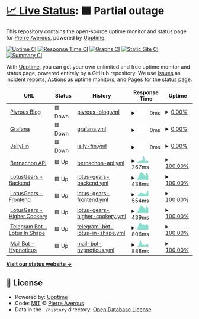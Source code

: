 # [📈 Live Status](https://status.pivrous.wtf): <!--live status--> **🟧 Partial outage**

This repository contains the open-source uptime monitor and status page for [Pierre Averous](https://status.pivrous.wtf), powered by [Upptime](https://github.com/upptime/upptime).

[![Uptime CI](https://github.com/piaverous/status/workflows/Uptime%20CI/badge.svg)](https://github.com/piaverous/status/actions?query=workflow%3A%22Uptime+CI%22)
[![Response Time CI](https://github.com/piaverous/status/workflows/Response%20Time%20CI/badge.svg)](https://github.com/piaverous/status/actions?query=workflow%3A%22Response+Time+CI%22)
[![Graphs CI](https://github.com/piaverous/status/workflows/Graphs%20CI/badge.svg)](https://github.com/piaverous/status/actions?query=workflow%3A%22Graphs+CI%22)
[![Static Site CI](https://github.com/piaverous/status/workflows/Static%20Site%20CI/badge.svg)](https://github.com/piaverous/status/actions?query=workflow%3A%22Static+Site+CI%22)
[![Summary CI](https://github.com/piaverous/status/workflows/Summary%20CI/badge.svg)](https://github.com/piaverous/status/actions?query=workflow%3A%22Summary+CI%22)

With [Upptime](https://upptime.js.org), you can get your own unlimited and free uptime monitor and status page, powered entirely by a GitHub repository. We use [Issues](https://github.com/piaverous/status/issues) as incident reports, [Actions](https://github.com/piaverous/status/actions) as uptime monitors, and [Pages](https://status.pivrous.wtf) for the status page.

<!--start: status pages-->
<!-- This summary is generated by Upptime (https://github.com/upptime/upptime) -->
<!-- Do not edit this manually, your changes will be overwritten -->
<!-- prettier-ignore -->
| URL | Status | History | Response Time | Uptime |
| --- | ------ | ------- | ------------- | ------ |
| <img alt="" src="https://pivrous.wtf/favicon.png" height="13"> [Pivrous Blog](https://pivrous.wtf/) | 🟥 Down | [pivrous-blog.yml](https://github.com/piaverous/status/commits/HEAD/history/pivrous-blog.yml) | <details><summary><img alt="Response time graph" src="./graphs/pivrous-blog/response-time-week.png" height="20"> 0ms</summary><br><a href="https://status.pivrous.wtf/history/pivrous-blog"><img alt="Response time 1329" src="https://img.shields.io/endpoint?url=https%3A%2F%2Fraw.githubusercontent.com%2Fpiaverous%2Fstatus%2FHEAD%2Fapi%2Fpivrous-blog%2Fresponse-time.json"></a><br><a href="https://status.pivrous.wtf/history/pivrous-blog"><img alt="24-hour response time 0" src="https://img.shields.io/endpoint?url=https%3A%2F%2Fraw.githubusercontent.com%2Fpiaverous%2Fstatus%2FHEAD%2Fapi%2Fpivrous-blog%2Fresponse-time-day.json"></a><br><a href="https://status.pivrous.wtf/history/pivrous-blog"><img alt="7-day response time 0" src="https://img.shields.io/endpoint?url=https%3A%2F%2Fraw.githubusercontent.com%2Fpiaverous%2Fstatus%2FHEAD%2Fapi%2Fpivrous-blog%2Fresponse-time-week.json"></a><br><a href="https://status.pivrous.wtf/history/pivrous-blog"><img alt="30-day response time 609" src="https://img.shields.io/endpoint?url=https%3A%2F%2Fraw.githubusercontent.com%2Fpiaverous%2Fstatus%2FHEAD%2Fapi%2Fpivrous-blog%2Fresponse-time-month.json"></a><br><a href="https://status.pivrous.wtf/history/pivrous-blog"><img alt="1-year response time 1329" src="https://img.shields.io/endpoint?url=https%3A%2F%2Fraw.githubusercontent.com%2Fpiaverous%2Fstatus%2FHEAD%2Fapi%2Fpivrous-blog%2Fresponse-time-year.json"></a></details> | <details><summary><a href="https://status.pivrous.wtf/history/pivrous-blog">0.00%</a></summary><a href="https://status.pivrous.wtf/history/pivrous-blog"><img alt="All-time uptime 43.41%" src="https://img.shields.io/endpoint?url=https%3A%2F%2Fraw.githubusercontent.com%2Fpiaverous%2Fstatus%2FHEAD%2Fapi%2Fpivrous-blog%2Fuptime.json"></a><br><a href="https://status.pivrous.wtf/history/pivrous-blog"><img alt="24-hour uptime 0.00%" src="https://img.shields.io/endpoint?url=https%3A%2F%2Fraw.githubusercontent.com%2Fpiaverous%2Fstatus%2FHEAD%2Fapi%2Fpivrous-blog%2Fuptime-day.json"></a><br><a href="https://status.pivrous.wtf/history/pivrous-blog"><img alt="7-day uptime 0.00%" src="https://img.shields.io/endpoint?url=https%3A%2F%2Fraw.githubusercontent.com%2Fpiaverous%2Fstatus%2FHEAD%2Fapi%2Fpivrous-blog%2Fuptime-week.json"></a><br><a href="https://status.pivrous.wtf/history/pivrous-blog"><img alt="30-day uptime 0.00%" src="https://img.shields.io/endpoint?url=https%3A%2F%2Fraw.githubusercontent.com%2Fpiaverous%2Fstatus%2FHEAD%2Fapi%2Fpivrous-blog%2Fuptime-month.json"></a><br><a href="https://status.pivrous.wtf/history/pivrous-blog"><img alt="1-year uptime 43.41%" src="https://img.shields.io/endpoint?url=https%3A%2F%2Fraw.githubusercontent.com%2Fpiaverous%2Fstatus%2FHEAD%2Fapi%2Fpivrous-blog%2Fuptime-year.json"></a></details>
| <img alt="" src="https://grafana.pivrous.wtf/public/img/fav32.png" height="13"> [Grafana](https://grafana.pivrous.wtf/) | 🟥 Down | [grafana.yml](https://github.com/piaverous/status/commits/HEAD/history/grafana.yml) | <details><summary><img alt="Response time graph" src="./graphs/grafana/response-time-week.png" height="20"> 0ms</summary><br><a href="https://status.pivrous.wtf/history/grafana"><img alt="Response time 914" src="https://img.shields.io/endpoint?url=https%3A%2F%2Fraw.githubusercontent.com%2Fpiaverous%2Fstatus%2FHEAD%2Fapi%2Fgrafana%2Fresponse-time.json"></a><br><a href="https://status.pivrous.wtf/history/grafana"><img alt="24-hour response time 0" src="https://img.shields.io/endpoint?url=https%3A%2F%2Fraw.githubusercontent.com%2Fpiaverous%2Fstatus%2FHEAD%2Fapi%2Fgrafana%2Fresponse-time-day.json"></a><br><a href="https://status.pivrous.wtf/history/grafana"><img alt="7-day response time 0" src="https://img.shields.io/endpoint?url=https%3A%2F%2Fraw.githubusercontent.com%2Fpiaverous%2Fstatus%2FHEAD%2Fapi%2Fgrafana%2Fresponse-time-week.json"></a><br><a href="https://status.pivrous.wtf/history/grafana"><img alt="30-day response time 1146" src="https://img.shields.io/endpoint?url=https%3A%2F%2Fraw.githubusercontent.com%2Fpiaverous%2Fstatus%2FHEAD%2Fapi%2Fgrafana%2Fresponse-time-month.json"></a><br><a href="https://status.pivrous.wtf/history/grafana"><img alt="1-year response time 914" src="https://img.shields.io/endpoint?url=https%3A%2F%2Fraw.githubusercontent.com%2Fpiaverous%2Fstatus%2FHEAD%2Fapi%2Fgrafana%2Fresponse-time-year.json"></a></details> | <details><summary><a href="https://status.pivrous.wtf/history/grafana">0.00%</a></summary><a href="https://status.pivrous.wtf/history/grafana"><img alt="All-time uptime 84.58%" src="https://img.shields.io/endpoint?url=https%3A%2F%2Fraw.githubusercontent.com%2Fpiaverous%2Fstatus%2FHEAD%2Fapi%2Fgrafana%2Fuptime.json"></a><br><a href="https://status.pivrous.wtf/history/grafana"><img alt="24-hour uptime 0.00%" src="https://img.shields.io/endpoint?url=https%3A%2F%2Fraw.githubusercontent.com%2Fpiaverous%2Fstatus%2FHEAD%2Fapi%2Fgrafana%2Fuptime-day.json"></a><br><a href="https://status.pivrous.wtf/history/grafana"><img alt="7-day uptime 0.00%" src="https://img.shields.io/endpoint?url=https%3A%2F%2Fraw.githubusercontent.com%2Fpiaverous%2Fstatus%2FHEAD%2Fapi%2Fgrafana%2Fuptime-week.json"></a><br><a href="https://status.pivrous.wtf/history/grafana"><img alt="30-day uptime 35.39%" src="https://img.shields.io/endpoint?url=https%3A%2F%2Fraw.githubusercontent.com%2Fpiaverous%2Fstatus%2FHEAD%2Fapi%2Fgrafana%2Fuptime-month.json"></a><br><a href="https://status.pivrous.wtf/history/grafana"><img alt="1-year uptime 84.58%" src="https://img.shields.io/endpoint?url=https%3A%2F%2Fraw.githubusercontent.com%2Fpiaverous%2Fstatus%2FHEAD%2Fapi%2Fgrafana%2Fuptime-year.json"></a></details>
| <img alt="" src="https://netflix.pivrous.wtf/favicon.ico" height="13"> [JellyFin](https://netflix.pivrous.wtf) | 🟥 Down | [jelly-fin.yml](https://github.com/piaverous/status/commits/HEAD/history/jelly-fin.yml) | <details><summary><img alt="Response time graph" src="./graphs/jelly-fin/response-time-week.png" height="20"> 0ms</summary><br><a href="https://status.pivrous.wtf/history/jelly-fin"><img alt="Response time 706" src="https://img.shields.io/endpoint?url=https%3A%2F%2Fraw.githubusercontent.com%2Fpiaverous%2Fstatus%2FHEAD%2Fapi%2Fjelly-fin%2Fresponse-time.json"></a><br><a href="https://status.pivrous.wtf/history/jelly-fin"><img alt="24-hour response time 0" src="https://img.shields.io/endpoint?url=https%3A%2F%2Fraw.githubusercontent.com%2Fpiaverous%2Fstatus%2FHEAD%2Fapi%2Fjelly-fin%2Fresponse-time-day.json"></a><br><a href="https://status.pivrous.wtf/history/jelly-fin"><img alt="7-day response time 0" src="https://img.shields.io/endpoint?url=https%3A%2F%2Fraw.githubusercontent.com%2Fpiaverous%2Fstatus%2FHEAD%2Fapi%2Fjelly-fin%2Fresponse-time-week.json"></a><br><a href="https://status.pivrous.wtf/history/jelly-fin"><img alt="30-day response time 884" src="https://img.shields.io/endpoint?url=https%3A%2F%2Fraw.githubusercontent.com%2Fpiaverous%2Fstatus%2FHEAD%2Fapi%2Fjelly-fin%2Fresponse-time-month.json"></a><br><a href="https://status.pivrous.wtf/history/jelly-fin"><img alt="1-year response time 706" src="https://img.shields.io/endpoint?url=https%3A%2F%2Fraw.githubusercontent.com%2Fpiaverous%2Fstatus%2FHEAD%2Fapi%2Fjelly-fin%2Fresponse-time-year.json"></a></details> | <details><summary><a href="https://status.pivrous.wtf/history/jelly-fin">0.00%</a></summary><a href="https://status.pivrous.wtf/history/jelly-fin"><img alt="All-time uptime 80.76%" src="https://img.shields.io/endpoint?url=https%3A%2F%2Fraw.githubusercontent.com%2Fpiaverous%2Fstatus%2FHEAD%2Fapi%2Fjelly-fin%2Fuptime.json"></a><br><a href="https://status.pivrous.wtf/history/jelly-fin"><img alt="24-hour uptime 0.00%" src="https://img.shields.io/endpoint?url=https%3A%2F%2Fraw.githubusercontent.com%2Fpiaverous%2Fstatus%2FHEAD%2Fapi%2Fjelly-fin%2Fuptime-day.json"></a><br><a href="https://status.pivrous.wtf/history/jelly-fin"><img alt="7-day uptime 0.00%" src="https://img.shields.io/endpoint?url=https%3A%2F%2Fraw.githubusercontent.com%2Fpiaverous%2Fstatus%2FHEAD%2Fapi%2Fjelly-fin%2Fuptime-week.json"></a><br><a href="https://status.pivrous.wtf/history/jelly-fin"><img alt="30-day uptime 35.39%" src="https://img.shields.io/endpoint?url=https%3A%2F%2Fraw.githubusercontent.com%2Fpiaverous%2Fstatus%2FHEAD%2Fapi%2Fjelly-fin%2Fuptime-month.json"></a><br><a href="https://status.pivrous.wtf/history/jelly-fin"><img alt="1-year uptime 80.76%" src="https://img.shields.io/endpoint?url=https%3A%2F%2Fraw.githubusercontent.com%2Fpiaverous%2Fstatus%2FHEAD%2Fapi%2Fjelly-fin%2Fuptime-year.json"></a></details>
| <img alt="" src="https://emojipedia-us.s3.dualstack.us-west-1.amazonaws.com/thumbs/240/samsung/265/goat_1f410.png" height="13"> [Bernachon API](https://europe-west6-bernachon-2021.cloudfunctions.net/bernachon-api/) | 🟩 Up | [bernachon-api.yml](https://github.com/piaverous/status/commits/HEAD/history/bernachon-api.yml) | <details><summary><img alt="Response time graph" src="./graphs/bernachon-api/response-time-week.png" height="20"> 267ms</summary><br><a href="https://status.pivrous.wtf/history/bernachon-api"><img alt="Response time 1047" src="https://img.shields.io/endpoint?url=https%3A%2F%2Fraw.githubusercontent.com%2Fpiaverous%2Fstatus%2FHEAD%2Fapi%2Fbernachon-api%2Fresponse-time.json"></a><br><a href="https://status.pivrous.wtf/history/bernachon-api"><img alt="24-hour response time 152" src="https://img.shields.io/endpoint?url=https%3A%2F%2Fraw.githubusercontent.com%2Fpiaverous%2Fstatus%2FHEAD%2Fapi%2Fbernachon-api%2Fresponse-time-day.json"></a><br><a href="https://status.pivrous.wtf/history/bernachon-api"><img alt="7-day response time 267" src="https://img.shields.io/endpoint?url=https%3A%2F%2Fraw.githubusercontent.com%2Fpiaverous%2Fstatus%2FHEAD%2Fapi%2Fbernachon-api%2Fresponse-time-week.json"></a><br><a href="https://status.pivrous.wtf/history/bernachon-api"><img alt="30-day response time 332" src="https://img.shields.io/endpoint?url=https%3A%2F%2Fraw.githubusercontent.com%2Fpiaverous%2Fstatus%2FHEAD%2Fapi%2Fbernachon-api%2Fresponse-time-month.json"></a><br><a href="https://status.pivrous.wtf/history/bernachon-api"><img alt="1-year response time 1047" src="https://img.shields.io/endpoint?url=https%3A%2F%2Fraw.githubusercontent.com%2Fpiaverous%2Fstatus%2FHEAD%2Fapi%2Fbernachon-api%2Fresponse-time-year.json"></a></details> | <details><summary><a href="https://status.pivrous.wtf/history/bernachon-api">100.00%</a></summary><a href="https://status.pivrous.wtf/history/bernachon-api"><img alt="All-time uptime 100.00%" src="https://img.shields.io/endpoint?url=https%3A%2F%2Fraw.githubusercontent.com%2Fpiaverous%2Fstatus%2FHEAD%2Fapi%2Fbernachon-api%2Fuptime.json"></a><br><a href="https://status.pivrous.wtf/history/bernachon-api"><img alt="24-hour uptime 100.00%" src="https://img.shields.io/endpoint?url=https%3A%2F%2Fraw.githubusercontent.com%2Fpiaverous%2Fstatus%2FHEAD%2Fapi%2Fbernachon-api%2Fuptime-day.json"></a><br><a href="https://status.pivrous.wtf/history/bernachon-api"><img alt="7-day uptime 100.00%" src="https://img.shields.io/endpoint?url=https%3A%2F%2Fraw.githubusercontent.com%2Fpiaverous%2Fstatus%2FHEAD%2Fapi%2Fbernachon-api%2Fuptime-week.json"></a><br><a href="https://status.pivrous.wtf/history/bernachon-api"><img alt="30-day uptime 100.00%" src="https://img.shields.io/endpoint?url=https%3A%2F%2Fraw.githubusercontent.com%2Fpiaverous%2Fstatus%2FHEAD%2Fapi%2Fbernachon-api%2Fuptime-month.json"></a><br><a href="https://status.pivrous.wtf/history/bernachon-api"><img alt="1-year uptime 100.00%" src="https://img.shields.io/endpoint?url=https%3A%2F%2Fraw.githubusercontent.com%2Fpiaverous%2Fstatus%2FHEAD%2Fapi%2Fbernachon-api%2Fuptime-year.json"></a></details>
| <img alt="" src="https://lotusgears.pivrous.wtf/icon.png" height="13"> [LotusGears - Backend](https://lotus-gears.herokuapp.com/status) | 🟩 Up | [lotus-gears-backend.yml](https://github.com/piaverous/status/commits/HEAD/history/lotus-gears-backend.yml) | <details><summary><img alt="Response time graph" src="./graphs/lotus-gears-backend/response-time-week.png" height="20"> 438ms</summary><br><a href="https://status.pivrous.wtf/history/lotus-gears-backend"><img alt="Response time 1064" src="https://img.shields.io/endpoint?url=https%3A%2F%2Fraw.githubusercontent.com%2Fpiaverous%2Fstatus%2FHEAD%2Fapi%2Flotus-gears-backend%2Fresponse-time.json"></a><br><a href="https://status.pivrous.wtf/history/lotus-gears-backend"><img alt="24-hour response time 303" src="https://img.shields.io/endpoint?url=https%3A%2F%2Fraw.githubusercontent.com%2Fpiaverous%2Fstatus%2FHEAD%2Fapi%2Flotus-gears-backend%2Fresponse-time-day.json"></a><br><a href="https://status.pivrous.wtf/history/lotus-gears-backend"><img alt="7-day response time 438" src="https://img.shields.io/endpoint?url=https%3A%2F%2Fraw.githubusercontent.com%2Fpiaverous%2Fstatus%2FHEAD%2Fapi%2Flotus-gears-backend%2Fresponse-time-week.json"></a><br><a href="https://status.pivrous.wtf/history/lotus-gears-backend"><img alt="30-day response time 456" src="https://img.shields.io/endpoint?url=https%3A%2F%2Fraw.githubusercontent.com%2Fpiaverous%2Fstatus%2FHEAD%2Fapi%2Flotus-gears-backend%2Fresponse-time-month.json"></a><br><a href="https://status.pivrous.wtf/history/lotus-gears-backend"><img alt="1-year response time 1064" src="https://img.shields.io/endpoint?url=https%3A%2F%2Fraw.githubusercontent.com%2Fpiaverous%2Fstatus%2FHEAD%2Fapi%2Flotus-gears-backend%2Fresponse-time-year.json"></a></details> | <details><summary><a href="https://status.pivrous.wtf/history/lotus-gears-backend">100.00%</a></summary><a href="https://status.pivrous.wtf/history/lotus-gears-backend"><img alt="All-time uptime 85.61%" src="https://img.shields.io/endpoint?url=https%3A%2F%2Fraw.githubusercontent.com%2Fpiaverous%2Fstatus%2FHEAD%2Fapi%2Flotus-gears-backend%2Fuptime.json"></a><br><a href="https://status.pivrous.wtf/history/lotus-gears-backend"><img alt="24-hour uptime 100.00%" src="https://img.shields.io/endpoint?url=https%3A%2F%2Fraw.githubusercontent.com%2Fpiaverous%2Fstatus%2FHEAD%2Fapi%2Flotus-gears-backend%2Fuptime-day.json"></a><br><a href="https://status.pivrous.wtf/history/lotus-gears-backend"><img alt="7-day uptime 100.00%" src="https://img.shields.io/endpoint?url=https%3A%2F%2Fraw.githubusercontent.com%2Fpiaverous%2Fstatus%2FHEAD%2Fapi%2Flotus-gears-backend%2Fuptime-week.json"></a><br><a href="https://status.pivrous.wtf/history/lotus-gears-backend"><img alt="30-day uptime 74.50%" src="https://img.shields.io/endpoint?url=https%3A%2F%2Fraw.githubusercontent.com%2Fpiaverous%2Fstatus%2FHEAD%2Fapi%2Flotus-gears-backend%2Fuptime-month.json"></a><br><a href="https://status.pivrous.wtf/history/lotus-gears-backend"><img alt="1-year uptime 85.61%" src="https://img.shields.io/endpoint?url=https%3A%2F%2Fraw.githubusercontent.com%2Fpiaverous%2Fstatus%2FHEAD%2Fapi%2Flotus-gears-backend%2Fuptime-year.json"></a></details>
| <img alt="" src="https://lotusgears.pivrous.wtf/icon.png" height="13"> [LotusGears - Frontend](https://lotusgears.pivrous.wtf/) | 🟩 Up | [lotus-gears-frontend.yml](https://github.com/piaverous/status/commits/HEAD/history/lotus-gears-frontend.yml) | <details><summary><img alt="Response time graph" src="./graphs/lotus-gears-frontend/response-time-week.png" height="20"> 554ms</summary><br><a href="https://status.pivrous.wtf/history/lotus-gears-frontend"><img alt="Response time 607" src="https://img.shields.io/endpoint?url=https%3A%2F%2Fraw.githubusercontent.com%2Fpiaverous%2Fstatus%2FHEAD%2Fapi%2Flotus-gears-frontend%2Fresponse-time.json"></a><br><a href="https://status.pivrous.wtf/history/lotus-gears-frontend"><img alt="24-hour response time 1010" src="https://img.shields.io/endpoint?url=https%3A%2F%2Fraw.githubusercontent.com%2Fpiaverous%2Fstatus%2FHEAD%2Fapi%2Flotus-gears-frontend%2Fresponse-time-day.json"></a><br><a href="https://status.pivrous.wtf/history/lotus-gears-frontend"><img alt="7-day response time 554" src="https://img.shields.io/endpoint?url=https%3A%2F%2Fraw.githubusercontent.com%2Fpiaverous%2Fstatus%2FHEAD%2Fapi%2Flotus-gears-frontend%2Fresponse-time-week.json"></a><br><a href="https://status.pivrous.wtf/history/lotus-gears-frontend"><img alt="30-day response time 559" src="https://img.shields.io/endpoint?url=https%3A%2F%2Fraw.githubusercontent.com%2Fpiaverous%2Fstatus%2FHEAD%2Fapi%2Flotus-gears-frontend%2Fresponse-time-month.json"></a><br><a href="https://status.pivrous.wtf/history/lotus-gears-frontend"><img alt="1-year response time 607" src="https://img.shields.io/endpoint?url=https%3A%2F%2Fraw.githubusercontent.com%2Fpiaverous%2Fstatus%2FHEAD%2Fapi%2Flotus-gears-frontend%2Fresponse-time-year.json"></a></details> | <details><summary><a href="https://status.pivrous.wtf/history/lotus-gears-frontend">100.00%</a></summary><a href="https://status.pivrous.wtf/history/lotus-gears-frontend"><img alt="All-time uptime 99.83%" src="https://img.shields.io/endpoint?url=https%3A%2F%2Fraw.githubusercontent.com%2Fpiaverous%2Fstatus%2FHEAD%2Fapi%2Flotus-gears-frontend%2Fuptime.json"></a><br><a href="https://status.pivrous.wtf/history/lotus-gears-frontend"><img alt="24-hour uptime 100.00%" src="https://img.shields.io/endpoint?url=https%3A%2F%2Fraw.githubusercontent.com%2Fpiaverous%2Fstatus%2FHEAD%2Fapi%2Flotus-gears-frontend%2Fuptime-day.json"></a><br><a href="https://status.pivrous.wtf/history/lotus-gears-frontend"><img alt="7-day uptime 100.00%" src="https://img.shields.io/endpoint?url=https%3A%2F%2Fraw.githubusercontent.com%2Fpiaverous%2Fstatus%2FHEAD%2Fapi%2Flotus-gears-frontend%2Fuptime-week.json"></a><br><a href="https://status.pivrous.wtf/history/lotus-gears-frontend"><img alt="30-day uptime 100.00%" src="https://img.shields.io/endpoint?url=https%3A%2F%2Fraw.githubusercontent.com%2Fpiaverous%2Fstatus%2FHEAD%2Fapi%2Flotus-gears-frontend%2Fuptime-month.json"></a><br><a href="https://status.pivrous.wtf/history/lotus-gears-frontend"><img alt="1-year uptime 99.83%" src="https://img.shields.io/endpoint?url=https%3A%2F%2Fraw.githubusercontent.com%2Fpiaverous%2Fstatus%2FHEAD%2Fapi%2Flotus-gears-frontend%2Fuptime-year.json"></a></details>
| <img alt="" src="https://lotusgears.pivrous.wtf/icon.png" height="13"> [LotusGears - Higher Cookery](https://higher-cookery.herokuapp.com/healthz) | 🟩 Up | [lotus-gears-higher-cookery.yml](https://github.com/piaverous/status/commits/HEAD/history/lotus-gears-higher-cookery.yml) | <details><summary><img alt="Response time graph" src="./graphs/lotus-gears-higher-cookery/response-time-week.png" height="20"> 439ms</summary><br><a href="https://status.pivrous.wtf/history/lotus-gears-higher-cookery"><img alt="Response time 732" src="https://img.shields.io/endpoint?url=https%3A%2F%2Fraw.githubusercontent.com%2Fpiaverous%2Fstatus%2FHEAD%2Fapi%2Flotus-gears-higher-cookery%2Fresponse-time.json"></a><br><a href="https://status.pivrous.wtf/history/lotus-gears-higher-cookery"><img alt="24-hour response time 302" src="https://img.shields.io/endpoint?url=https%3A%2F%2Fraw.githubusercontent.com%2Fpiaverous%2Fstatus%2FHEAD%2Fapi%2Flotus-gears-higher-cookery%2Fresponse-time-day.json"></a><br><a href="https://status.pivrous.wtf/history/lotus-gears-higher-cookery"><img alt="7-day response time 439" src="https://img.shields.io/endpoint?url=https%3A%2F%2Fraw.githubusercontent.com%2Fpiaverous%2Fstatus%2FHEAD%2Fapi%2Flotus-gears-higher-cookery%2Fresponse-time-week.json"></a><br><a href="https://status.pivrous.wtf/history/lotus-gears-higher-cookery"><img alt="30-day response time 673" src="https://img.shields.io/endpoint?url=https%3A%2F%2Fraw.githubusercontent.com%2Fpiaverous%2Fstatus%2FHEAD%2Fapi%2Flotus-gears-higher-cookery%2Fresponse-time-month.json"></a><br><a href="https://status.pivrous.wtf/history/lotus-gears-higher-cookery"><img alt="1-year response time 732" src="https://img.shields.io/endpoint?url=https%3A%2F%2Fraw.githubusercontent.com%2Fpiaverous%2Fstatus%2FHEAD%2Fapi%2Flotus-gears-higher-cookery%2Fresponse-time-year.json"></a></details> | <details><summary><a href="https://status.pivrous.wtf/history/lotus-gears-higher-cookery">100.00%</a></summary><a href="https://status.pivrous.wtf/history/lotus-gears-higher-cookery"><img alt="All-time uptime 85.57%" src="https://img.shields.io/endpoint?url=https%3A%2F%2Fraw.githubusercontent.com%2Fpiaverous%2Fstatus%2FHEAD%2Fapi%2Flotus-gears-higher-cookery%2Fuptime.json"></a><br><a href="https://status.pivrous.wtf/history/lotus-gears-higher-cookery"><img alt="24-hour uptime 100.00%" src="https://img.shields.io/endpoint?url=https%3A%2F%2Fraw.githubusercontent.com%2Fpiaverous%2Fstatus%2FHEAD%2Fapi%2Flotus-gears-higher-cookery%2Fuptime-day.json"></a><br><a href="https://status.pivrous.wtf/history/lotus-gears-higher-cookery"><img alt="7-day uptime 100.00%" src="https://img.shields.io/endpoint?url=https%3A%2F%2Fraw.githubusercontent.com%2Fpiaverous%2Fstatus%2FHEAD%2Fapi%2Flotus-gears-higher-cookery%2Fuptime-week.json"></a><br><a href="https://status.pivrous.wtf/history/lotus-gears-higher-cookery"><img alt="30-day uptime 74.50%" src="https://img.shields.io/endpoint?url=https%3A%2F%2Fraw.githubusercontent.com%2Fpiaverous%2Fstatus%2FHEAD%2Fapi%2Flotus-gears-higher-cookery%2Fuptime-month.json"></a><br><a href="https://status.pivrous.wtf/history/lotus-gears-higher-cookery"><img alt="1-year uptime 85.57%" src="https://img.shields.io/endpoint?url=https%3A%2F%2Fraw.githubusercontent.com%2Fpiaverous%2Fstatus%2FHEAD%2Fapi%2Flotus-gears-higher-cookery%2Fuptime-year.json"></a></details>
| <img alt="" src="https://tiboinshape.com//shop/img/favicon.ico" height="13"> [Telegram Bot - Lotus In Shape](https://script.google.com/macros/s/AKfycbwyDBaYg_7f37_JJ8q9FLE1QH0O0EWAnwRdj0ZTP1_QFA6TNLqPjE9wTPVHCKw3goDpUQ/exec) | 🟩 Up | [telegram-bot-lotus-in-shape.yml](https://github.com/piaverous/status/commits/HEAD/history/telegram-bot-lotus-in-shape.yml) | <details><summary><img alt="Response time graph" src="./graphs/telegram-bot-lotus-in-shape/response-time-week.png" height="20"> 806ms</summary><br><a href="https://status.pivrous.wtf/history/telegram-bot-lotus-in-shape"><img alt="Response time 926" src="https://img.shields.io/endpoint?url=https%3A%2F%2Fraw.githubusercontent.com%2Fpiaverous%2Fstatus%2FHEAD%2Fapi%2Ftelegram-bot-lotus-in-shape%2Fresponse-time.json"></a><br><a href="https://status.pivrous.wtf/history/telegram-bot-lotus-in-shape"><img alt="24-hour response time 604" src="https://img.shields.io/endpoint?url=https%3A%2F%2Fraw.githubusercontent.com%2Fpiaverous%2Fstatus%2FHEAD%2Fapi%2Ftelegram-bot-lotus-in-shape%2Fresponse-time-day.json"></a><br><a href="https://status.pivrous.wtf/history/telegram-bot-lotus-in-shape"><img alt="7-day response time 806" src="https://img.shields.io/endpoint?url=https%3A%2F%2Fraw.githubusercontent.com%2Fpiaverous%2Fstatus%2FHEAD%2Fapi%2Ftelegram-bot-lotus-in-shape%2Fresponse-time-week.json"></a><br><a href="https://status.pivrous.wtf/history/telegram-bot-lotus-in-shape"><img alt="30-day response time 769" src="https://img.shields.io/endpoint?url=https%3A%2F%2Fraw.githubusercontent.com%2Fpiaverous%2Fstatus%2FHEAD%2Fapi%2Ftelegram-bot-lotus-in-shape%2Fresponse-time-month.json"></a><br><a href="https://status.pivrous.wtf/history/telegram-bot-lotus-in-shape"><img alt="1-year response time 926" src="https://img.shields.io/endpoint?url=https%3A%2F%2Fraw.githubusercontent.com%2Fpiaverous%2Fstatus%2FHEAD%2Fapi%2Ftelegram-bot-lotus-in-shape%2Fresponse-time-year.json"></a></details> | <details><summary><a href="https://status.pivrous.wtf/history/telegram-bot-lotus-in-shape">100.00%</a></summary><a href="https://status.pivrous.wtf/history/telegram-bot-lotus-in-shape"><img alt="All-time uptime 99.99%" src="https://img.shields.io/endpoint?url=https%3A%2F%2Fraw.githubusercontent.com%2Fpiaverous%2Fstatus%2FHEAD%2Fapi%2Ftelegram-bot-lotus-in-shape%2Fuptime.json"></a><br><a href="https://status.pivrous.wtf/history/telegram-bot-lotus-in-shape"><img alt="24-hour uptime 100.00%" src="https://img.shields.io/endpoint?url=https%3A%2F%2Fraw.githubusercontent.com%2Fpiaverous%2Fstatus%2FHEAD%2Fapi%2Ftelegram-bot-lotus-in-shape%2Fuptime-day.json"></a><br><a href="https://status.pivrous.wtf/history/telegram-bot-lotus-in-shape"><img alt="7-day uptime 100.00%" src="https://img.shields.io/endpoint?url=https%3A%2F%2Fraw.githubusercontent.com%2Fpiaverous%2Fstatus%2FHEAD%2Fapi%2Ftelegram-bot-lotus-in-shape%2Fuptime-week.json"></a><br><a href="https://status.pivrous.wtf/history/telegram-bot-lotus-in-shape"><img alt="30-day uptime 99.95%" src="https://img.shields.io/endpoint?url=https%3A%2F%2Fraw.githubusercontent.com%2Fpiaverous%2Fstatus%2FHEAD%2Fapi%2Ftelegram-bot-lotus-in-shape%2Fuptime-month.json"></a><br><a href="https://status.pivrous.wtf/history/telegram-bot-lotus-in-shape"><img alt="1-year uptime 99.99%" src="https://img.shields.io/endpoint?url=https%3A%2F%2Fraw.githubusercontent.com%2Fpiaverous%2Fstatus%2FHEAD%2Fapi%2Ftelegram-bot-lotus-in-shape%2Fuptime-year.json"></a></details>
| <img alt="" src="https://www.martine-chomik-hypnose.fr/images/favicon.ico" height="13"> [Mail Bot - Hypnoticus](https://script.google.com/macros/s/AKfycbwx3nl5T7pkQFWoR8Dx_wclWltXJVvNGasvQUChHK1emB-kbbgWyEXGuIMoIimL-Zp0sQ/exec) | 🟩 Up | [mail-bot-hypnoticus.yml](https://github.com/piaverous/status/commits/HEAD/history/mail-bot-hypnoticus.yml) | <details><summary><img alt="Response time graph" src="./graphs/mail-bot-hypnoticus/response-time-week.png" height="20"> 888ms</summary><br><a href="https://status.pivrous.wtf/history/mail-bot-hypnoticus"><img alt="Response time 752" src="https://img.shields.io/endpoint?url=https%3A%2F%2Fraw.githubusercontent.com%2Fpiaverous%2Fstatus%2FHEAD%2Fapi%2Fmail-bot-hypnoticus%2Fresponse-time.json"></a><br><a href="https://status.pivrous.wtf/history/mail-bot-hypnoticus"><img alt="24-hour response time 785" src="https://img.shields.io/endpoint?url=https%3A%2F%2Fraw.githubusercontent.com%2Fpiaverous%2Fstatus%2FHEAD%2Fapi%2Fmail-bot-hypnoticus%2Fresponse-time-day.json"></a><br><a href="https://status.pivrous.wtf/history/mail-bot-hypnoticus"><img alt="7-day response time 888" src="https://img.shields.io/endpoint?url=https%3A%2F%2Fraw.githubusercontent.com%2Fpiaverous%2Fstatus%2FHEAD%2Fapi%2Fmail-bot-hypnoticus%2Fresponse-time-week.json"></a><br><a href="https://status.pivrous.wtf/history/mail-bot-hypnoticus"><img alt="30-day response time 745" src="https://img.shields.io/endpoint?url=https%3A%2F%2Fraw.githubusercontent.com%2Fpiaverous%2Fstatus%2FHEAD%2Fapi%2Fmail-bot-hypnoticus%2Fresponse-time-month.json"></a><br><a href="https://status.pivrous.wtf/history/mail-bot-hypnoticus"><img alt="1-year response time 752" src="https://img.shields.io/endpoint?url=https%3A%2F%2Fraw.githubusercontent.com%2Fpiaverous%2Fstatus%2FHEAD%2Fapi%2Fmail-bot-hypnoticus%2Fresponse-time-year.json"></a></details> | <details><summary><a href="https://status.pivrous.wtf/history/mail-bot-hypnoticus">100.00%</a></summary><a href="https://status.pivrous.wtf/history/mail-bot-hypnoticus"><img alt="All-time uptime 99.99%" src="https://img.shields.io/endpoint?url=https%3A%2F%2Fraw.githubusercontent.com%2Fpiaverous%2Fstatus%2FHEAD%2Fapi%2Fmail-bot-hypnoticus%2Fuptime.json"></a><br><a href="https://status.pivrous.wtf/history/mail-bot-hypnoticus"><img alt="24-hour uptime 100.00%" src="https://img.shields.io/endpoint?url=https%3A%2F%2Fraw.githubusercontent.com%2Fpiaverous%2Fstatus%2FHEAD%2Fapi%2Fmail-bot-hypnoticus%2Fuptime-day.json"></a><br><a href="https://status.pivrous.wtf/history/mail-bot-hypnoticus"><img alt="7-day uptime 100.00%" src="https://img.shields.io/endpoint?url=https%3A%2F%2Fraw.githubusercontent.com%2Fpiaverous%2Fstatus%2FHEAD%2Fapi%2Fmail-bot-hypnoticus%2Fuptime-week.json"></a><br><a href="https://status.pivrous.wtf/history/mail-bot-hypnoticus"><img alt="30-day uptime 99.95%" src="https://img.shields.io/endpoint?url=https%3A%2F%2Fraw.githubusercontent.com%2Fpiaverous%2Fstatus%2FHEAD%2Fapi%2Fmail-bot-hypnoticus%2Fuptime-month.json"></a><br><a href="https://status.pivrous.wtf/history/mail-bot-hypnoticus"><img alt="1-year uptime 99.99%" src="https://img.shields.io/endpoint?url=https%3A%2F%2Fraw.githubusercontent.com%2Fpiaverous%2Fstatus%2FHEAD%2Fapi%2Fmail-bot-hypnoticus%2Fuptime-year.json"></a></details>

<!--end: status pages-->

[**Visit our status website →**](https://status.pivrous.wtf)

## 📄 License

- Powered by: [Upptime](https://github.com/upptime/upptime)
- Code: [MIT](./LICENSE) © [Pierre Averous](https://status.pivrous.wtf)
- Data in the `./history` directory: [Open Database License](https://opendatacommons.org/licenses/odbl/1-0/)
